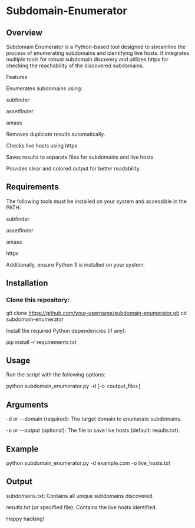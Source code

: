 # Subdomain-Enumerator

## Overview

Subdomain Enumerator is a Python-based tool designed to streamline the process of enumerating subdomains and identifying live hosts. It integrates multiple tools for robust subdomain discovery and utilizes httpx for checking the reachability of the discovered subdomains.

Features

Enumerates subdomains using:

subfinder

assetfinder

amass

Removes duplicate results automatically.

Checks live hosts using httpx.

Saves results to separate files for subdomains and live hosts.

Provides clear and colored output for better readability.

## Requirements

The following tools must be installed on your system and accessible in the PATH:

subfinder

assetfinder

amass

httpx

Additionally, ensure Python 3 is installed on your system.

## Installation

### Clone this repository:

git clone https://github.com/your-username/subdomain-enumerator.git
cd subdomain-enumerator

Install the required Python dependencies (if any):

pip install -r requirements.txt

## Usage

Run the script with the following options:

python subdomain_enumerator.py -d <domain> [-o <output_file>]

## Arguments

-d or --domain (required): The target domain to enumerate subdomains.

-o or --output (optional): The file to save live hosts (default: results.txt).

## Example

python subdomain_enumerator.py -d example.com -o live_hosts.txt

## Output

subdomains.txt: Contains all unique subdomains discovered.

results.txt (or specified file): Contains the live hosts identified.


Happy hacking!

